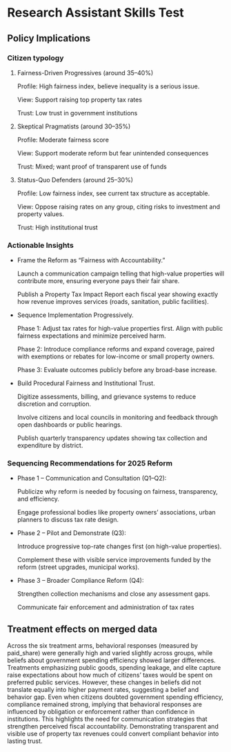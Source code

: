 # Research Assistant Skills Test

## Policy Implications

### Citizen typology

1. Fairness-Driven Progressives (around 35–40%)

    Profile: High fairness index, believe inequality is a serious issue.

    View: Support raising top property tax rates

    Trust: Low trust in government institutions


2. Skeptical Pragmatists (around 30–35%)

    Profile: Moderate fairness score

    View: Support moderate reform but fear unintended consequences

    Trust: Mixed; want proof of transparent use of funds

3. Status-Quo Defenders (around 25–30%)

    Profile: Low fairness index, see current tax structure as acceptable.

    View: Oppose raising rates on any group, citing risks to investment and property values.

    Trust: High institutional trust

### Actionable Insights

* Frame the Reform as “Fairness with Accountability.”

    Launch a communication campaign telling that high-value properties will contribute more, ensuring everyone pays their fair share.

    Publish a Property Tax Impact Report each fiscal year showing exactly how revenue improves services (roads, sanitation, public facilities).

* Sequence Implementation Progressively.

    Phase 1: Adjust tax rates for high-value properties first. Align with public fairness expectations and minimize perceived harm.

    Phase 2: Introduce compliance reforms and expand coverage, paired with exemptions or rebates for low-income or small property owners.

    Phase 3: Evaluate outcomes publicly before any broad-base increase.

* Build Procedural Fairness and Institutional Trust.

    Digitize assessments, billing, and grievance systems to reduce discretion and corruption.

    Involve citizens and local councils in monitoring and feedback through open dashboards or public hearings.

    Publish quarterly transparency updates showing tax collection and expenditure by district.

### Sequencing Recommendations for 2025 Reform

* Phase 1 – Communication and Consultation (Q1–Q2):

    Publicize why reform is needed by focusing on fairness, transparency, and efficiency.

    Engage professional bodies like property owners’ associations, urban planners to discuss tax rate design.

* Phase 2 – Pilot and Demonstrate (Q3):

    Introduce progressive top-rate changes first (on high-value properties).

    Complement these with visible service improvements funded by the reform (street upgrades, municipal works).

* Phase 3 – Broader Compliance Reform (Q4):

    Strengthen collection mechanisms and close any assessment gaps.

    Communicate fair enforcement and administration of tax rates

## Treatment effects on merged data

Across the six treatment arms, behavioral responses (measured by paid_share) were generally high and varied slightly across groups, while beliefs about government spending efficiency showed larger differences. Treatments emphasizing public goods, spending leakage, and elite capture raise expectations about how much of citizens’ taxes would be spent on preferred public services. However, these changes in beliefs did not translate equally into higher payment rates, suggesting a belief and behavior gap. Even when citizens doubted government spending efficiency, compliance remained strong, implying that behavioral responses are influenced by obligation or enforcement rather than confidence in institutions. This highlights the need for communication strategies that strengthen perceived fiscal accountability. Demonstrating transparent and visible use of property tax revenues could convert compliant behavior into lasting trust.
    
